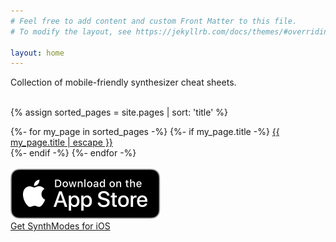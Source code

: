 ```yaml
---
# Feel free to add content and custom Front Matter to this file.
# To modify the layout, see https://jekyllrb.com/docs/themes/#overriding-theme-defaults

layout: home
---
```


Collection of mobile-friendly synthesizer cheat sheets.<br /><br />

{% assign sorted_pages = site.pages | sort: 'title' %}

{%- for my_page in sorted_pages -%}
  {%- if my_page.title -%}
  <a class="page-link" href="{{ my_page.url | relative_url }}">{{ my_page.title | escape }}</a><br />
  {%- endif -%}
{%- endfor -%}
<br /><br />
<a href="https://itunes.apple.com/ca/app/modes/id1445358435?mt=8"><img src="assets/appstore.svg"><br />Get SynthModes for iOS</a>
